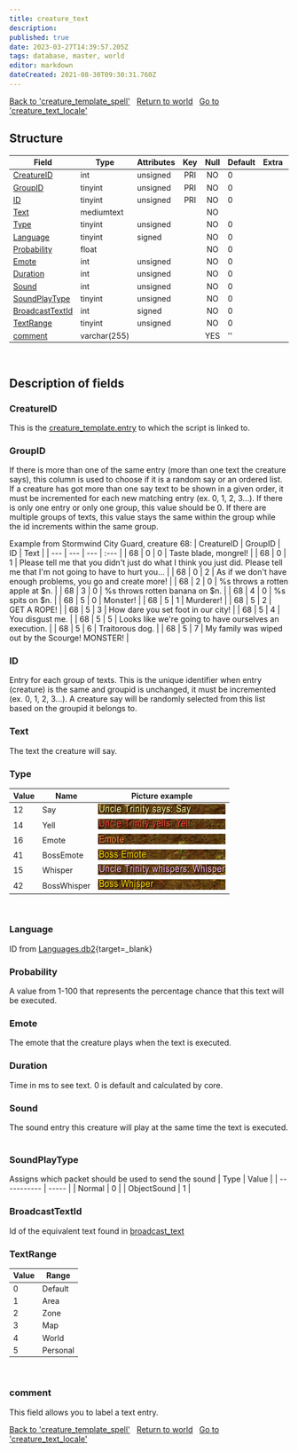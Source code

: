 ```yaml
---
title: creature_text
description: 
published: true
date: 2023-03-27T14:39:57.205Z
tags: database, master, world
editor: markdown
dateCreated: 2021-08-30T09:30:31.760Z
---
```


<a href="https://trinitycore.info/en/database/master/world/creature_template_spell" class="mt-5 v-btn v-btn--depressed v-btn--flat v-btn--outlined theme--light v-size--default darkblue--text text--lighten-3"><span class="v-btn__content"><i aria-hidden="true" class="v-icon notranslate v-icon--left mdi mdi-arrow-left theme--light"></i><span>Back to 'creature_template_spell'</span></span></a>&nbsp;&nbsp;&nbsp;<a href="https://trinitycore.info/en/database/master/world/home" class="mt-5 v-btn v-btn--depressed v-btn--flat v-btn--outlined theme--light v-size--default darkblue--text text--lighten-3"><span class="v-btn__content"><i aria-hidden="true" class="v-icon notranslate v-icon--left mdi mdi-home-outline theme--light"></i><span>Return to world</span></span></a>&nbsp;&nbsp;&nbsp;<a href="https://trinitycore.info/en/database/master/world/creature_text_locale" class="mt-5 v-btn v-btn--depressed v-btn--flat v-btn--outlined theme--light v-size--default darkblue--text text--lighten-3"><span class="v-btn__content"><span>Go to 'creature_text_locale'</span><i aria-hidden="true" class="v-icon notranslate v-icon--right mdi mdi-arrow-right theme--light"></i></span></a>

## Structure

| Field | Type | Attributes | Key | Null | Default | Extra | Comment |
| --- | --- | --- | :---: | :---: | --- | --- | --- |
| [CreatureID](#creatureid) | int | unsigned | PRI | NO | 0 |  |  |
| [GroupID](#groupid) | tinyint | unsigned | PRI | NO | 0 |  |  |
| [ID](#id) | tinyint | unsigned | PRI | NO | 0 |  |  |
| [Text](#text) | mediumtext |  |  | NO |  |  |  |
| [Type](#type) | tinyint | unsigned |  | NO | 0 |  |  |
| [Language](#language) | tinyint | signed |  | NO | 0 |  |  |
| [Probability](#probability) | float |  |  | NO | 0 |  |  |
| [Emote](#emote) | int | unsigned |  | NO | 0 |  |  |
| [Duration](#duration) | int | unsigned |  | NO | 0 |  |  |
| [Sound](#sound) | int | unsigned |  | NO | 0 |  |  |
| [SoundPlayType](#soundplaytype) | tinyint | unsigned |  | NO | 0 |  |  |
| [BroadcastTextId](#broadcasttextid) | int | signed |  | NO | 0 |  |  |
| [TextRange](#textrange) | tinyint | unsigned |  | NO | 0 |  |  |
| [comment](#comment) | varchar(255) |  |  | YES | '' |  |  |
&nbsp;
## Description of fields

### CreatureID
This is the [creature_template.entry](/en/database/master/world/creature_template#entry) to which the script is linked to.
&nbsp;

### GroupID
If there is more than one of the same entry (more than one text the creature says), this column is used to choose if it is a random say or an ordered list. If a creature has got more than one say text to be shown in a given order, it must be incremented for each new matching entry (ex. 0, 1, 2, 3...). If there is only one entry or only one group, this value should be 0. If there are multiple groups of texts, this value stays the same within the group while the id increments within the same group.

Example from Stormwind City Guard, creature 68:
| CreatureID | GroupID | ID | Text |
| --- | --- | --- | :--- |
| 68 | 0 | 0 | Taste blade, mongrel! |
| 68 | 0 | 1 | Please tell me that you didn't just do what I think you just did. Please tell me that I'm not going to have to hurt you... |
| 68 | 0 | 2 | As if we don't have enough problems, you go and create more! |
| 68 | 2 | 0 | %s throws a rotten apple at $n. |
| 68 | 3 | 0 | %s throws rotten banana on $n. |
| 68 | 4 | 0 | %s spits on $n. |
| 68 | 5 | 0 | Monster! |
| 68 | 5 | 1 | Murderer! |
| 68 | 5 | 2 | GET A ROPE! |
| 68 | 5 | 3 | How dare you set foot in our city! |
| 68 | 5 | 4 | You disgust me. |
| 68 | 5 | 5 | Looks like we're going to have ourselves an execution. |
| 68 | 5 | 6 | Traitorous dog. |
| 68 | 5 | 7 | My family was wiped out by the Scourge! MONSTER! |
&nbsp;

### ID
Entry for each group of texts. This is the unique identifier when entry (creature) is the same and groupid is unchanged, it must be incremented (ex. 0, 1, 2, 3...). A creature say will be randomly selected from this list based on the groupid it belongs to.
&nbsp;

### Text
The text the creature will say.
&nbsp;

### Type
| Value |         Name | Picture example |
| ----- | ------------ | --------------- |
|    12 |          Say | ![creature_text_type_say.png](/creature_text_type_say.png) |
|    14 |         Yell | ![creature_text_type_yell.png](/creature_text_type_yell.png) |
|    16 |        Emote | ![creature_text_type_emote.png](/creature_text_type_emote.png) |
|    41 |    BossEmote | ![creature_text_type_boss_emote.png](/creature_text_type_boss_emote.png) |
|    15 |      Whisper | ![creature_text_type_whisper.png](/creature_text_type_whisper.png) |
|    42 |  BossWhisper | ![creature_text_type_boss_whisper.png](/creature_text_type_boss_whisper.png) |
&nbsp;

### Language
ID from [Languages.db2](https://wow.tools/dbc/?dbc=Languages){target=_blank}
&nbsp;

### Probability
A value from 1-100 that represents the percentage chance that this text will be executed.
&nbsp;

### Emote
The emote that the creature plays when the text is executed.
&nbsp;

### Duration
Time in ms to see text.
0 is default and calculated by core.
&nbsp;

### Sound
The sound entry this creature will play at the same time the text is executed.
&nbsp;

### SoundPlayType
Assigns which packet should be used to send the sound
|        Type | Value |
| ----------- | ----- |
|      Normal |     0 |
| ObjectSound |     1 |
&nbsp;

### BroadcastTextId
Id of the equivalent text found in [broadcast_text](/en/database/master/hotfixes/broadcast_text#text)
&nbsp;

### TextRange
| Value | Range |
| --- | --- |
| 0 | Default |
| 1 | Area |
| 2 | Zone |
| 3 | Map |
| 4 | World |
| 5 | Personal |
&nbsp;

### comment
This field allows you to label a text entry.
&nbsp;

<a href="https://trinitycore.info/en/database/master/world/creature_template_spell" class="mt-5 v-btn v-btn--depressed v-btn--flat v-btn--outlined theme--light v-size--default darkblue--text text--lighten-3"><span class="v-btn__content"><i aria-hidden="true" class="v-icon notranslate v-icon--left mdi mdi-arrow-left theme--light"></i><span>Back to 'creature_template_spell'</span></span></a>&nbsp;&nbsp;&nbsp;<a href="https://trinitycore.info/en/database/master/world/home" class="mt-5 v-btn v-btn--depressed v-btn--flat v-btn--outlined theme--light v-size--default darkblue--text text--lighten-3"><span class="v-btn__content"><i aria-hidden="true" class="v-icon notranslate v-icon--left mdi mdi-home-outline theme--light"></i><span>Return to world</span></span></a>&nbsp;&nbsp;&nbsp;<a href="https://trinitycore.info/en/database/master/world/creature_text_locale" class="mt-5 v-btn v-btn--depressed v-btn--flat v-btn--outlined theme--light v-size--default darkblue--text text--lighten-3"><span class="v-btn__content"><span>Go to 'creature_text_locale'</span><i aria-hidden="true" class="v-icon notranslate v-icon--right mdi mdi-arrow-right theme--light"></i></span></a>
